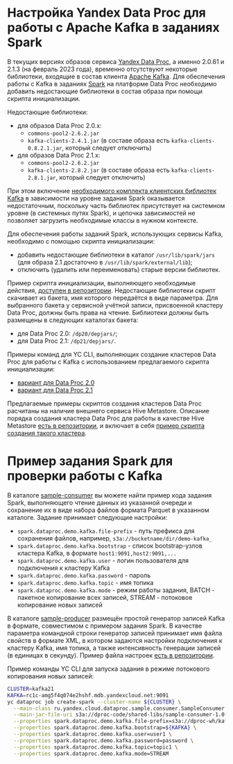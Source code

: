 # Настройка Yandex Data Proc для работы с Apache Kafka в заданиях Spark

В текущих версиях образов сервиса [Yandex Data Proc](https://cloud.yandex.ru/services/data-proc), а именно 2.0.61 и 2.1.3 (на февраль 2023 года), временно отсутствуют некоторые библиотеки, входящие в состав клиента [Apache Kafka](https://kafka.apache.org/). Для обеспечения работы с Kafka в заданиях [Spark](https://spark.apache.org/) на платформе Data Proc необходимо добавить недостающие библиотеки в состав образа при помощи скрипта инициализации.

Недостающие библиотеки:
* для образов Data Proc 2.0.x:
    * `commons-pool2-2.6.2.jar`
    * `kafka-clients-2.4.1.jar` (в составе образа есть `kafka-clients-0.8.2.1.jar`, который следует отключить)
* для образов Data Proc 2.1.x:
    * `commons-pool2-2.6.2.jar`
    * `kafka-clients-2.8.2.jar` (в составе образа есть `kafka-clients-2.8.1.jar`, который следует отключить)

При этом включение [необходимого комплекта клиентских библиотек Kafka](https://spark.apache.org/docs/3.0.3/structured-streaming-kafka-integration.html) в зависимости на уровне задания Spark оказывается недостаточным, поскольку часть библиотек присутствует на системном уровне (в системных путях Spark), и цепочка зависимостей не позволяет загрузить необходимые классы в нужном контексте.

Для обеспечения работы заданий Spark, использующих сервисы Kafka, необходимо с помощью скрипта инициализации:
* добавить недостающие библиотеки в каталог `/usr/lib/spark/jars` (для образа 2.1 достаточно в `/usr/lib/spark/external/lib`);
* отключить (удалить или переименовать) старые версии библиотек.

Пример скрипта инициализации, выполняющего необходимые действия, [доступен в репозитории](init-kafka.sh). Недостающие библиотеки скрипт скачивает из бакета, имя которого передаётся в виде параметра. Для выбранного бакета у сервисной учётной записи, присвоенной кластеру Data Proc, должны быть права на чтение. Библиотеки должны быть размещены в следующих каталогах бакета:
* для Data Proc 2.0: `/dp20/depjars/`;
* для Data Proc 2.1: `/dp21/depjars/`.

Примеры команд для YC CLI, выполняющих создание кластеров Data Proc для работы с Kafka с использованием предлагаемого скрипта инициализации:
* [вариант для Data Proc 2.0](dp-kafka-20.sh)
* [вариант для Data Proc 2.1](dp-kafka-21.sh)

Предлагаемые примеры скриптов создания кластеров Data Proc расчитаны на наличие внешнего сервиса Hive Metastore. Описание порядка создания кластера Data Proc для работы в качестве Hive Metastore [есть в репозитории](../dataproc-hive/), и включает в себя [пример скрипта создания такого кластера](../dataproc-hive/dp-metastore.sh).

# Пример задания Spark для проверки работы с Kafka

В каталоге [sample-consumer](sample-consumer/) вы можете найти пример кода задания Spark, выполняющего чтение данных из указанной очереди и сохранение их в виде набора файлов формата Parquet в указанном каталоге. Задание принимает следующие настройки:
* `spark.dataproc.demo.kafka.file-prefix` - путь префикса для сохранения файлов, например, `s3a://bucketname/dir/demo-kafka_`
* `spark.dataproc.demo.kafka.bootstrap` - список bootstrap-узлов кластера Kafka, в формате `host1:9091,host2:9091,...`
* `spark.dataproc.demo.kafka.user` - логин пользователя для подключения к кластеру Kafka
* `spark.dataproc.demo.kafka.password` - пароль
* `spark.dataproc.demo.kafka.topic` - имя топика
* `spark.dataproc.demo.kafka.mode` - режим работы задания, BATCH - пакетное копирование всех записей, STREAM - потоковое копирование новых записей

В каталоге [sample-producer](sample-producer/) размещён простой генератор записей Kafka в формате, совместимом с примером задания Spark. В качестве параметра командной строки генератор записей принимает имя файла свойств в формате XML, в котором задаются настройки подключения к кластеру Kafka, имя топика, а также интенсивность генерации записей (в единицах в секунду). Пример файла настроек [есть в репозитории](sample-producer/scripts/producer-job-sample.xml).

Пример команды YC CLI для запуска задания в режиме потокового копирования новых записей:

```bash
CLUSTER=kafka21
KAFKA=rc1c-amg5f4q074e2hshf.mdb.yandexcloud.net:9091
yc dataproc job create-spark --cluster-name ${CLUSTER} \
  --main-class ru.yandex.cloud.dataproc.sample.consumer.SampleConsumer \
  --main-jar-file-uri s3a://dproc-code/shared-libs/sample-consumer-1.0-SNAPSHOT.jar \
  --properties spark.dataproc.demo.kafka.file-prefix=s3a://dproc-wh/kafka1/sample- \
  --properties spark.dataproc.demo.kafka.bootstrap=${KAFKA} \
  --properties spark.dataproc.demo.kafka.user=user1 \
  --properties spark.dataproc.demo.kafka.password=password \
  --properties spark.dataproc.demo.kafka.topic=topic1 \
  --properties spark.dataproc.demo.kafka.mode=STREAM
```
